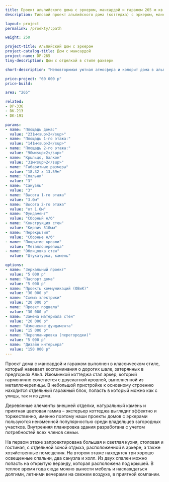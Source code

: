 ```yaml
---
title: Проект альпийского дома с эркером, мансардой и гаражом 265 м кв
description: Типовой проект альпийского дома (коттеджа) с эркером, мансардой и гаражом, из кирпича, газобетона или пеноблоков. Площадь&#58; 265 м.кв.

layout: project
permalink: /proekty/:path

weight: 250

project-title: Альпийский дом с эркером
project-catalog-title: Дом с мансардой
project-name: DP-265
tiny-description: Дом с отделкой в стиле фахверк

short-description: "Неповторимая уютная атмосфера и колорит дома в альпийском стиле рассчитаны на постоянное проживание в нем и отдых. Гостиная с эркером это возможность для реализации Ваших самых необычных и смелых идей. Эркер делает просторный зал нестандартным и солнечным. Большая спальня на втором этаже выходит на веранду, с которой можно наблюдать за прибывающими гостями. Общая площадь коттеджа 231 м<sup>2</sup>. Он возводится из кирпича, облицовывается штукатуркой и камнем."

price-project: "60 000 р"
price-build:

area: "265"

related:
- DP-336
- DK-213
- DK-191

params:
- name: "Площадь дома:"
  value: "231м<sup>2</sup>"
- name: "Площадь 1-го этажа:"
  value: "141м<sup>2</sup>"
- name: "Площадь 2-го этажа:"
  value: "90м<sup>2</sup>"
- name: "Крыльцо, балкон"
  value: "31м<sup>2</sup>"
- name: "Габаритные размеры"
  value: "18.32 x 13.59м"
- name: "Спальни"
  value: "3"
- name: "Санузлы"
  value: "3"
- name: "Высота 1-го этажа"
  value: "3.0м"
- name: "Высота 2-го этажа"
  value: "от 1.6м"
- name: "Фундамент"
  value: "Сборный ж/б"
- name: "Конструкция стен"
  value: "Кирпич 510мм"
- name: "Перекрытия"
  value: "Сборные ж/б"
- name: "Покрытие кровли"
  value: "Металлочерепица"
- name: "Облицовка стен"
  value: "Штукатурка, камень"

options:
- name: "Зеркальный проект"
  value: "5 000 р"
- name: "Паспорт дома"
  value: "5 000 р"
- name: "Проекты коммуникаций (ОВиК)"
  value: "30 000 р"
- name: "Схема электрики"
  value: "20 000 р"
- name: "Проект подвала"
  value: "30 000 р"
- name: "Замена материала стен"
  value: "20 000 р"
- name: "Изменение фундамента"
  value: "15 000 р"
- name: "Перепланировка (перегородки)"
  value: "5 000 р"
- name: "Дизайн интерьера"
  value: "150 000 р"
---
```

Проект дома с мансардой и гаражом выполнен в классическом стиле, который навевает воспоминания о дорогих шале, затерянных в предгорьях Альп. Изюминкой коттеджа стал эркер, который гармонично сочетается с двускатной кровлей, выполненной из металлочерепицы. В небольшой пристройке к основному строению находится отдельный гаражный блок, попасть в который можно как с улицы, так и из дома.

Деревянные элементы внешней отделки, натуральный камень и приятная цветовая гамма – экстерьер коттеджа выглядит эффектно и торжественно, именно поэтому наши проекты домов с эркерами пользуются неизменной популярностью среди владельцев загородных участков. Внутренняя планировка здания разработана с учетом потребностей всех членов семьи.

На первом этаже запроектирована большая и светлая кухня, столовая и гостиная, с отдельной зоной отдыха, расположенной в эркере, а также хозяйственные помещения. На втором этаже находятся три хорошо освещенные спальни, два санузла и холл. Из двух спален можно попасть на открытую веранду, которая расположена под крышей. В теплое время года сюда можно вынести мебель и наслаждаться долгими, летними вечерами на свежем воздухе, в приятной компании.